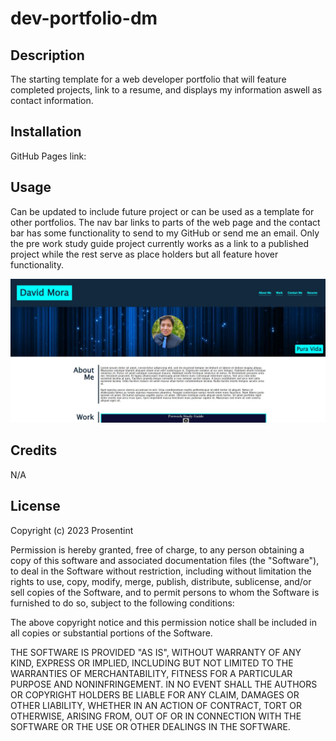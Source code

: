 # dev-portfolio-dm

## Description

The starting template for a web developer portfolio that will feature completed projects, link to a resume, and displays my information aswell as contact information.


## Installation

GitHub Pages link: 

## Usage

Can be updated to include future project or can be used as a template for other portfolios. The nav bar links to parts of the web page and the contact bar has some functionality to send to my GitHub or send me an email. Only the pre work study guide project currently works as a link to a published project while the rest serve as place holders but all feature hover functionality.

![Screenshot of Page](./assets/images/screenshot.JPG)

## Credits

N/A

## License

Copyright (c) 2023 Prosentint

Permission is hereby granted, free of charge, to any person obtaining a copy
of this software and associated documentation files (the "Software"), to deal
in the Software without restriction, including without limitation the rights
to use, copy, modify, merge, publish, distribute, sublicense, and/or sell
copies of the Software, and to permit persons to whom the Software is
furnished to do so, subject to the following conditions:

The above copyright notice and this permission notice shall be included in all
copies or substantial portions of the Software.

THE SOFTWARE IS PROVIDED "AS IS", WITHOUT WARRANTY OF ANY KIND, EXPRESS OR
IMPLIED, INCLUDING BUT NOT LIMITED TO THE WARRANTIES OF MERCHANTABILITY,
FITNESS FOR A PARTICULAR PURPOSE AND NONINFRINGEMENT. IN NO EVENT SHALL THE
AUTHORS OR COPYRIGHT HOLDERS BE LIABLE FOR ANY CLAIM, DAMAGES OR OTHER
LIABILITY, WHETHER IN AN ACTION OF CONTRACT, TORT OR OTHERWISE, ARISING FROM,
OUT OF OR IN CONNECTION WITH THE SOFTWARE OR THE USE OR OTHER DEALINGS IN THE
SOFTWARE.